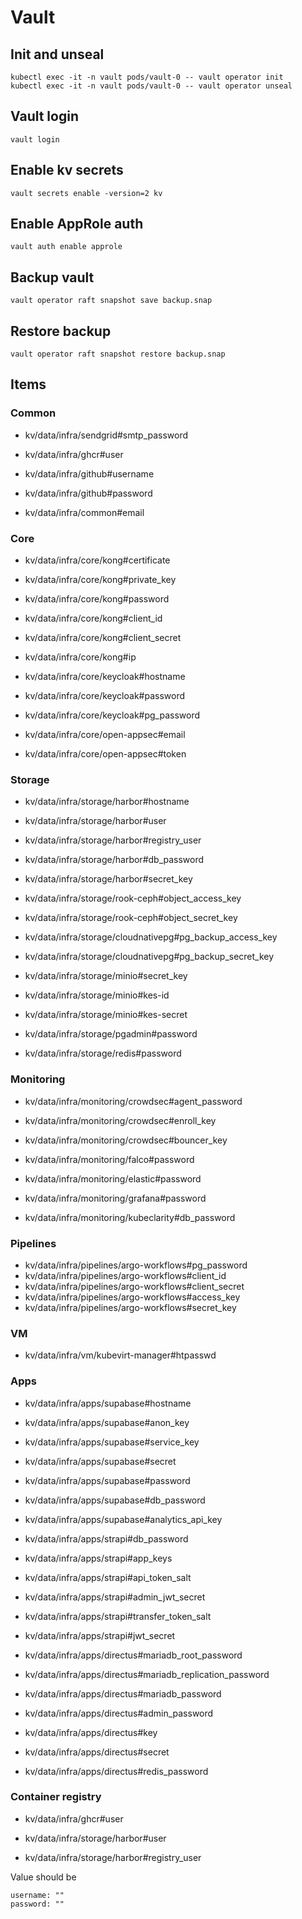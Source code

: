 # Vault

## Init and unseal

```
kubectl exec -it -n vault pods/vault-0 -- vault operator init
kubectl exec -it -n vault pods/vault-0 -- vault operator unseal
```

## Vault login

```
vault login
```

## Enable kv secrets

```
vault secrets enable -version=2 kv
```

## Enable AppRole auth

```
vault auth enable approle
```

## Backup vault

```
vault operator raft snapshot save backup.snap
```

## Restore backup

```
vault operator raft snapshot restore backup.snap
```

## Items

### Common

- kv/data/infra/sendgrid#smtp_password

- kv/data/infra/ghcr#user

- kv/data/infra/github#username
- kv/data/infra/github#password

- kv/data/infra/common#email

### Core

- kv/data/infra/core/kong#certificate
- kv/data/infra/core/kong#private_key
- kv/data/infra/core/kong#password
- kv/data/infra/core/kong#client_id
- kv/data/infra/core/kong#client_secret
- kv/data/infra/core/kong#ip

- kv/data/infra/core/keycloak#hostname
- kv/data/infra/core/keycloak#password
- kv/data/infra/core/keycloak#pg_password

- kv/data/infra/core/open-appsec#email
- kv/data/infra/core/open-appsec#token

### Storage

- kv/data/infra/storage/harbor#hostname
- kv/data/infra/storage/harbor#user
- kv/data/infra/storage/harbor#registry_user
- kv/data/infra/storage/harbor#db_password
- kv/data/infra/storage/harbor#secret_key

- kv/data/infra/storage/rook-ceph#object_access_key
- kv/data/infra/storage/rook-ceph#object_secret_key

- kv/data/infra/storage/cloudnativepg#pg_backup_access_key
- kv/data/infra/storage/cloudnativepg#pg_backup_secret_key

- kv/data/infra/storage/minio#secret_key
- kv/data/infra/storage/minio#kes-id
- kv/data/infra/storage/minio#kes-secret

- kv/data/infra/storage/pgadmin#password

- kv/data/infra/storage/redis#password

### Monitoring

- kv/data/infra/monitoring/crowdsec#agent_password
- kv/data/infra/monitoring/crowdsec#enroll_key
- kv/data/infra/monitoring/crowdsec#bouncer_key

- kv/data/infra/monitoring/falco#password

- kv/data/infra/monitoring/elastic#password

- kv/data/infra/monitoring/grafana#password

- kv/data/infra/monitoring/kubeclarity#db_password

### Pipelines

- kv/data/infra/pipelines/argo-workflows#pg_password
- kv/data/infra/pipelines/argo-workflows#client_id
- kv/data/infra/pipelines/argo-workflows#client_secret
- kv/data/infra/pipelines/argo-workflows#access_key
- kv/data/infra/pipelines/argo-workflows#secret_key

### VM

- kv/data/infra/vm/kubevirt-manager#htpasswd

### Apps

- kv/data/infra/apps/supabase#hostname
- kv/data/infra/apps/supabase#anon_key
- kv/data/infra/apps/supabase#service_key
- kv/data/infra/apps/supabase#secret
- kv/data/infra/apps/supabase#password
- kv/data/infra/apps/supabase#db_password
- kv/data/infra/apps/supabase#analytics_api_key

- kv/data/infra/apps/strapi#db_password
- kv/data/infra/apps/strapi#app_keys
- kv/data/infra/apps/strapi#api_token_salt
- kv/data/infra/apps/strapi#admin_jwt_secret
- kv/data/infra/apps/strapi#transfer_token_salt
- kv/data/infra/apps/strapi#jwt_secret

- kv/data/infra/apps/directus#mariadb_root_password
- kv/data/infra/apps/directus#mariadb_replication_password
- kv/data/infra/apps/directus#mariadb_password
- kv/data/infra/apps/directus#admin_password
- kv/data/infra/apps/directus#key
- kv/data/infra/apps/directus#secret
- kv/data/infra/apps/directus#redis_password

<!-- - kv/data/infra/messages/rabbitmq#username
- kv/data/infra/messages/rabbitmq#password -->

### Container registry

- kv/data/infra/ghcr#user

- kv/data/infra/storage/harbor#user
- kv/data/infra/storage/harbor#registry_user

Value should be

```
username: ""
password: ""
```
